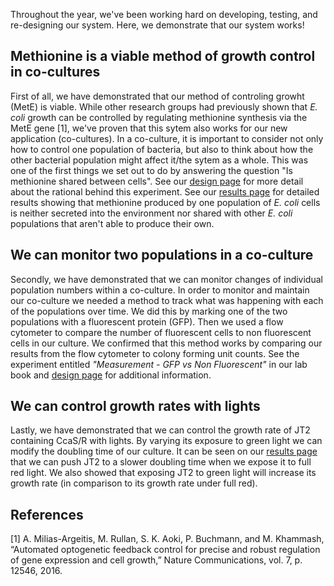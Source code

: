 Throughout the year, we've been working hard on developing, testing, and re-designing our system. Here, we demonstrate that our system works!

## Methionine is a viable method of growth control in co-cultures
First of all, we have demonstrated that our method of controling growht (MetE) is viable. While other research groups had previously shown that _E. coli_ growth can be controlled by regulating methionine synthesis via the MetE gene [1], we've proven that this sytem also works for our new application (co-cultures). In a co-culture, it is important to consider not only how to control one population of bacteria, but also to think about how the other bacterial population might affect it/the sytem as a whole. This was one of the first things we set out to do by answering the question "Is methionine shared between cells". See our [design page](http://2018.igem.org/Team:Waterloo/Design) for more detail about the rational behind this experiment. See our [results page](http://2018.igem.org/Team:Waterloo/Results) for detailed results showing that methionine produced by one population of _E. coli_ cells is neither secreted into the environment nor shared with other _E. coli_ populations that aren't able to produce their own.    

## We can monitor two populations in a co-culture
Secondly, we have demonstrated that we can monitor changes of individual population numbers within a co-culture. In order to monitor and maintain our co-culture we needed a method to track what was happening with each of the populations over time. We did this by marking one of the two populations with a fluorescent protein (GFP). Then we used a flow cytometer to compare the number of fluorescent cells to non fluorescent cells in our culture. We confirmed that this method works by comparing our results from the flow cytometer to colony forming unit counts. See the experiment entitled _"Measurement - GFP vs Non Fluorescent"_ in our lab book and [design page](http://2018.igem.org/Team:Waterloo/Design) for additional information.

## We can control growth rates with lights
Lastly, we have demonstrated that we can control the growth rate of JT2 containing CcaS/R with lights. By varying its exposure to green light we can modify the doubling time of our culture. It can be seen on our [results page](http://2018.igem.org/Team:Waterloo/Results) that we can push JT2 to a slower doubling time when we expose it to full red light. We also showed that exposing JT2 to green light will increase its growth rate (in comparison to its growth rate under full red). 

## References
[1] A. Milias-Argeitis, M. Rullan, S. K. Aoki, P. Buchmann, and M. Khammash, “Automated optogenetic feedback control for precise and robust regulation of gene expression and cell growth,” Nature Communications, vol. 7, p. 12546, 2016.




